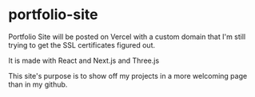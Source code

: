 # portfolio-site

Portfolio Site will be posted on Vercel with a custom domain that I'm still trying to get the SSL certificates figured out.

It is made with React and Next.js and Three.js 

This site's purpose is to show off my projects in a more welcoming page than in my github. 